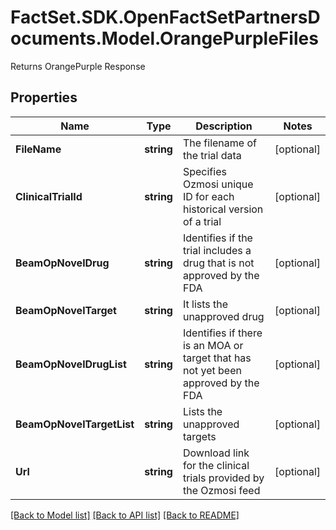 # FactSet.SDK.OpenFactSetPartnersDocuments.Model.OrangePurpleFiles
Returns OrangePurple Response

## Properties

Name | Type | Description | Notes
------------ | ------------- | ------------- | -------------
**FileName** | **string** | The filename of the trial data | [optional] 
**ClinicalTrialId** | **string** | Specifies Ozmosi unique ID for each historical version of a trial | [optional] 
**BeamOpNovelDrug** | **string** | Identifies if the trial includes a drug that is not approved by the FDA | [optional] 
**BeamOpNovelTarget** | **string** | It lists the unapproved drug | [optional] 
**BeamOpNovelDrugList** | **string** | Identifies if there is an MOA or target that has not yet been approved by the FDA | [optional] 
**BeamOpNovelTargetList** | **string** | Lists the unapproved targets | [optional] 
**Url** | **string** | Download link for the clinical trials provided by the Ozmosi feed | [optional] 

[[Back to Model list]](../README.md#documentation-for-models) [[Back to API list]](../README.md#documentation-for-api-endpoints) [[Back to README]](../README.md)

